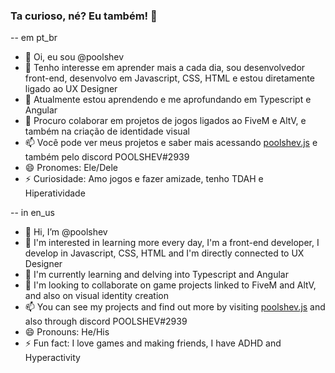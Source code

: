 ### Ta curioso, né? Eu também!  👋

-- em pt_br
- 👋 Oi, eu sou @poolshev
- 👀 Tenho interesse em aprender mais a cada dia, sou desenvolvedor front-end, desenvolvo em Javascript, CSS, HTML e estou diretamente ligado ao UX Designer
- 🌱 Atualmente estou aprendendo e me aprofundando em Typescript e Angular
- 💞️ Procuro colaborar em projetos de jogos ligados ao FiveM e AltV, e também na criação de identidade visual
- 📫 Você pode ver meus projetos e saber mais acessando [poolshev.js](https://beacons.ai/poolshev) e também pelo discord POOLSHEV#2939
- 😄 Pronomes: Ele/Dele
- ⚡ Curiosidade: Amo jogos e fazer amizade, tenho TDAH e Hiperatividade

-- in en_us
- 👋 Hi, I’m @poolshev
- 👀 I'm interested in learning more every day, I'm a front-end developer, I develop in Javascript, CSS, HTML and I'm directly connected to UX Designer
- 🌱 I'm currently learning and delving into Typescript and Angular
- 💞️ I'm looking to collaborate on game projects linked to FiveM and AltV, and also on visual identity creation
- 📫 You can see my projects and find out more by visiting [poolshev.js](https://beacons.ai/poolshev) and also through discord POOLSHEV#2939
- 😄 Pronouns: He/His
- ⚡ Fun fact: I love games and making friends, I have ADHD and Hyperactivity

